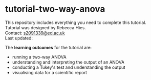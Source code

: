 # tutorial-two-way-anova

This repository includes everything you need to complete this tutorial.      
Tutorial was designed by Rebecca Hies.    
Contact: s2091339@ed.ac.uk   
Last updated:    

The **learning outcomes** for the tutorial are:   
- running a two-way ANOVA   
- understanding and interpreting the output of an ANOVA   
- conducting a Tukey's test and understanding the output   
- visualising data for a scientific report   
